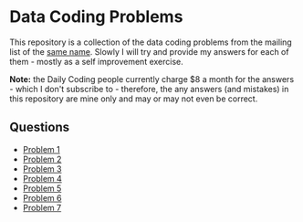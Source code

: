 # Data Coding Problems

This repository is a collection of the data coding problems from the mailing
list of the [same name](https://dailycodingproblem.com/). Slowly I will try and
provide my answers for each of them - mostly as a self improvement exercise.

**Note:** the Daily Coding people currently charge $8 a month for the answers -
which I don't subscribe to - therefore, the any answers (and mistakes) in this
repository are mine only and may or may not even be correct.

## Questions

  * [Problem 1](./p_001/README.md)
  * [Problem 2](./p_002/README.md)
  * [Problem 3](./p_003/README.md)
  * [Problem 4](./p_004/README.md)
  * [Problem 5](./p_005/README.md)
  * [Problem 6](./p_006/README.md)
  * [Problem 7](./p_007/README.md)
